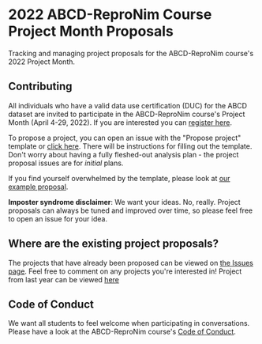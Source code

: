# 2022 ABCD-ReproNim Course Project Month Proposals
Tracking and managing project proposals for the ABCD-ReproNim course's 2022 Project Month.

## Contributing

All individuals who have a valid data use certification (DUC) for the ABCD dataset are invited to participate in the ABCD-ReproNim course's Project Month (April 4-29, 2022). If you are interested you can [register here](https://docs.google.com/forms/d/e/1FAIpQLSf9V3k-TF6EaQKdJ1eXC8BtOIRbJ2JPvcyrw-NFjPxYk6wAGA/viewform?usp=sf_link).

To propose a project, you can open an issue with the "Propose project" template or [click here](https://github.com/ABCD-ReproNim/2022_Project_Month/issues/new/choose).
There will be instructions for filling out the template.
Don't worry about having a fully fleshed-out analysis plan - the project proposal issues are for _initial_ plans.

If you find yourself overwhelmed by the template, please look at [our example proposal](https://github.com/ABCD-ReproNim/2022_Project_Month/issues/2).

**Imposter syndrome disclaimer**: We want your ideas. No, really. Project proposals can always be tuned and improved over time, so please feel free to open an issue for your idea.

## Where are the existing project proposals?

The projects that have already been proposed can be viewed on [the Issues page](https://github.com/ABCD-ReproNim/2022_Project_Month/issues). Feel free to comment on any projects you're interested in! Project from last year can be viewed [here](https://github.com/ABCD-ReproNim/projects/issues)

## Code of Conduct

We want all students to feel welcome when participating in conversations.
Please have a look at the ABCD-ReproNim course's [Code of Conduct](https://docs.google.com/document/d/1XQf9aEggUlwIlft8mVGC1mdMjiJVWF4RDnnVGWKvfo8/edit?usp=sharing).
